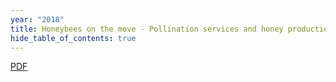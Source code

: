 ```yaml
---
year: "2018"
title: Honeybees on the move - Pollination services and honey production
hide_table_of_contents: true
---
```


[PDF](pdfs/Abstracts_18_05_23_15_01_02_02__199_136_106_15_0.pdf)
